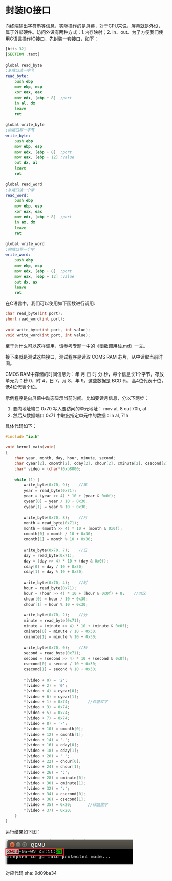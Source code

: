 # 封装IO接口
向终端输出字符串等信息，实际操作的是屏幕，对于CPU来说，屏幕就是外设，属于外部硬件。访问外设有两种方式：1.内存映射；2. in、out。为了方便我们使用C语言操作IO接口，先封装一套接口，如下：

```asm
[bits 32]
[SECTION .text]

global read_byte
;从端口读一字节
read_byte:
    push ebp
    mov ebp, esp
    xor eax, eax
    mov edx, [ebp + 8]  ;port
    in al, dx
    leave
    ret

global write_byte
;向端口写一字节
write_byte:
    push ebp
    mov ebp, esp
    mov edx, [ebp + 8]  ;port
    mov eax, [ebp + 12] ;value
    out dx, al
    leave
    ret

global read_word
;从端口读一个字
read_word:
    push ebp
    mov ebp, esp
    xor eax, eax
    mov edx, [ebp + 8]  ;port
    in ax, dx
    leave
    ret

global write_word
;向端口写一个字
write_word:
    push ebp
    mov ebp, esp
    mov edx, [ebp + 8]  ;port
    mov eax, [ebp + 12] ;value
    out dx, ax
    leave
    ret
```

在C语言中，我们可以使用如下函数进行调用:

```c
char read_byte(int port);
short read_word(int port);

void write_byte(int port, int value);
void write_word(int port, int value);
```

至于为什么可以这样调用，请参考专题一中的《函数调用栈.md》一文。

接下来就是测试这些接口，测试程序是读取 COMS RAM 芯片，从中读取当前时间。

CMOS RAM中存储的时间信息为：年 月 日 时 分 秒，每个信息长1个字节，存放单元为：秒 0，时 4，日 7，月 8，年 9。这些数据是 BCD 码，高4位代表十位，低4位代表个位。

示例程序是向屏幕中动态显示当前时间。比如要读月信息，分以下两步：

1. 要向地址端口 0x70 写入要访问的单元地址： mov al, 8  out 70h, al
2. 然后从数据端口 0x71 中取出指定单元中的数据：in al, 71h

具体代码如下：

```c
#include "io.h"

void kernel_main(void)
{
    char year, month, day, hour, minute, second;
    char cyear[2], cmonth[2], cday[2], chour[2], cminute[2], csecond[2];
    char* video = (char*)0xb8000;

    while (1) {
        write_byte(0x70, 9);    //年
        year = read_byte(0x71);
        year = (year >> 4) * 10 + (year & 0x0f);
        cyear[0] = year / 10 + 0x30;
        cyear[1] = year % 10 + 0x30;

        write_byte(0x70, 8);    //月
        month = read_byte(0x71);
        month = (month >> 4) * 10 + (month & 0x0f);
        cmonth[0] = month / 10 + 0x30;
        cmonth[1] = month % 10 + 0x30;

        write_byte(0x70, 7);    //日
        day = read_byte(0x71);
        day = (day >> 4) * 10 + (day & 0x0f);
        cday[0] = day / 10 + 0x30;
        cday[1] = day % 10 + 0x30;

        write_byte(0x70, 4);    //时
        hour = read_byte(0x71);
        hour = (hour >> 4) * 10 + (hour & 0x0f) + 8;    //时区
        chour[0] = hour / 10 + 0x30;
        chour[1] = hour % 10 + 0x30;

        write_byte(0x70, 2);    //分
        minute = read_byte(0x71);
        minute = (minute >> 4) * 10 + (minute & 0x0f);
        cminute[0] = minute / 10 + 0x30;
        cminute[1] = minute % 10 + 0x30;

        write_byte(0x70, 0);    //秒
        second = read_byte(0x71);
        second = (second >> 4) * 10 + (second & 0x0f);
        csecond[0] = second / 10 + 0x30;
        csecond[1] = second % 10 + 0x30;

        *(video + 0) = '2';
        *(video + 2) = '0';
        *(video + 4) = cyear[0];
        *(video + 6) = cyear[1];
        *(video + 1) = 0x74;        //白底红字
        *(video + 3) = 0x74;
        *(video + 5) = 0x74;
        *(video + 7) = 0x74;
        *(video + 8) = '-';
        *(video + 10) = cmonth[0];
        *(video + 12) = cmonth[1];
        *(video + 14) = '-';
        *(video + 16) = cday[0];
        *(video + 18) = cday[1];
        *(video + 20) = ' ';
        *(video + 22) = chour[0];
        *(video + 24) = chour[1];
        *(video + 26) = ':';
        *(video + 28) = cminute[0];
        *(video + 30) = cminute[1];
        *(video + 32) = ':';
        *(video + 34) = csecond[0];
        *(video + 36) = csecond[1];
        *(video + 35) = 0x20;       //绿底黑字
        *(video + 37) = 0x20;
    }
}

```

运行结果如下图：

![](images/Snipaste_2023-05-09_23-11-34.png)

对应代码 sha: 9d09ba34